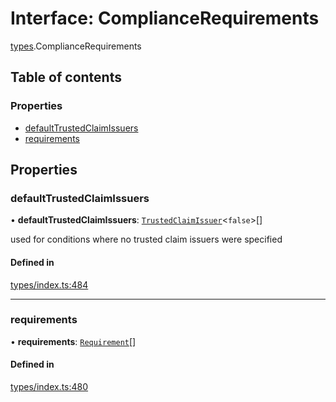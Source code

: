 # Interface: ComplianceRequirements

[types](../wiki/types).ComplianceRequirements

## Table of contents

### Properties

- [defaultTrustedClaimIssuers](../wiki/types.ComplianceRequirements#defaulttrustedclaimissuers)
- [requirements](../wiki/types.ComplianceRequirements#requirements)

## Properties

### defaultTrustedClaimIssuers

• **defaultTrustedClaimIssuers**: [`TrustedClaimIssuer`](../wiki/types.TrustedClaimIssuer)<``false``\>[]

used for conditions where no trusted claim issuers were specified

#### Defined in

[types/index.ts:484](https://github.com/PolymeshAssociation/polymesh-sdk/blob/31fdce23/src/types/index.ts#L484)

___

### requirements

• **requirements**: [`Requirement`](../wiki/types.Requirement)[]

#### Defined in

[types/index.ts:480](https://github.com/PolymeshAssociation/polymesh-sdk/blob/31fdce23/src/types/index.ts#L480)
